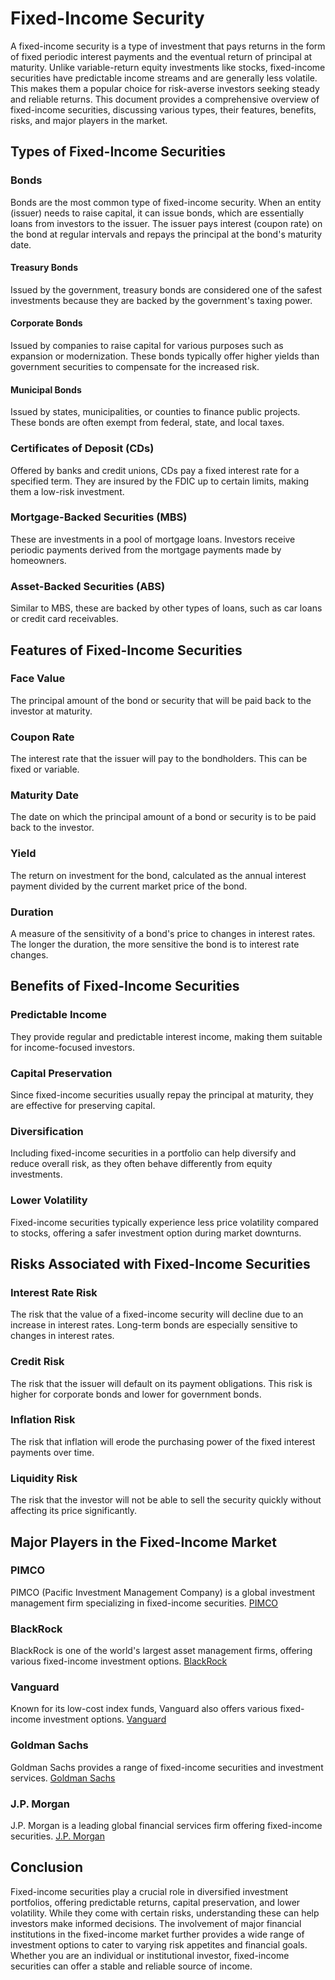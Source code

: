 # Fixed-Income Security

A fixed-income security is a type of investment that pays returns in the form of fixed periodic interest payments and the eventual return of principal at maturity. Unlike variable-return equity investments like stocks, fixed-income securities have predictable income streams and are generally less volatile. This makes them a popular choice for risk-averse investors seeking steady and reliable returns. This document provides a comprehensive overview of fixed-income securities, discussing various types, their features, benefits, risks, and major players in the market.

## Types of Fixed-Income Securities

### Bonds
Bonds are the most common type of fixed-income security. When an entity (issuer) needs to raise capital, it can issue bonds, which are essentially loans from investors to the issuer. The issuer pays interest (coupon rate) on the bond at regular intervals and repays the principal at the bond's maturity date.

#### Treasury Bonds
Issued by the government, treasury bonds are considered one of the safest investments because they are backed by the government's taxing power.

#### Corporate Bonds
Issued by companies to raise capital for various purposes such as expansion or modernization. These bonds typically offer higher yields than government securities to compensate for the increased risk.

#### Municipal Bonds
Issued by states, municipalities, or counties to finance public projects. These bonds are often exempt from federal, state, and local taxes.

### Certificates of Deposit (CDs)
Offered by banks and credit unions, CDs pay a fixed interest rate for a specified term. They are insured by the FDIC up to certain limits, making them a low-risk investment.

### Mortgage-Backed Securities (MBS)
These are investments in a pool of mortgage loans. Investors receive periodic payments derived from the mortgage payments made by homeowners.

### Asset-Backed Securities (ABS)
Similar to MBS, these are backed by other types of loans, such as car loans or credit card receivables.

## Features of Fixed-Income Securities

### Face Value
The principal amount of the bond or security that will be paid back to the investor at maturity.

### Coupon Rate
The interest rate that the issuer will pay to the bondholders. This can be fixed or variable.

### Maturity Date
The date on which the principal amount of a bond or security is to be paid back to the investor.

### Yield
The return on investment for the bond, calculated as the annual interest payment divided by the current market price of the bond.

### Duration
A measure of the sensitivity of a bond's price to changes in interest rates. The longer the duration, the more sensitive the bond is to interest rate changes.

## Benefits of Fixed-Income Securities

### Predictable Income
They provide regular and predictable interest income, making them suitable for income-focused investors.

### Capital Preservation
Since fixed-income securities usually repay the principal at maturity, they are effective for preserving capital.

### Diversification
Including fixed-income securities in a portfolio can help diversify and reduce overall risk, as they often behave differently from equity investments.

### Lower Volatility
Fixed-income securities typically experience less price volatility compared to stocks, offering a safer investment option during market downturns.

## Risks Associated with Fixed-Income Securities

### Interest Rate Risk
The risk that the value of a fixed-income security will decline due to an increase in interest rates. Long-term bonds are especially sensitive to changes in interest rates.

### Credit Risk
The risk that the issuer will default on its payment obligations. This risk is higher for corporate bonds and lower for government bonds.

### Inflation Risk
The risk that inflation will erode the purchasing power of the fixed interest payments over time.

### Liquidity Risk
The risk that the investor will not be able to sell the security quickly without affecting its price significantly.

## Major Players in the Fixed-Income Market

### PIMCO
PIMCO (Pacific Investment Management Company) is a global investment management firm specializing in fixed-income securities. [PIMCO](https://www.pimco.com/)

### BlackRock
BlackRock is one of the world's largest asset management firms, offering various fixed-income investment options. [BlackRock](https://www.blackrock.com/)

### Vanguard
Known for its low-cost index funds, Vanguard also offers various fixed-income investment options. [Vanguard](https://www.vanguard.com/)

### Goldman Sachs
Goldman Sachs provides a range of fixed-income securities and investment services. [Goldman Sachs](https://www.goldmansachs.com/)

### J.P. Morgan
J.P. Morgan is a leading global financial services firm offering fixed-income securities. [J.P. Morgan](https://www.jpmorgan.com/)

## Conclusion

Fixed-income securities play a crucial role in diversified investment portfolios, offering predictable returns, capital preservation, and lower volatility. While they come with certain risks, understanding these can help investors make informed decisions. The involvement of major financial institutions in the fixed-income market further provides a wide range of investment options to cater to varying risk appetites and financial goals. Whether you are an individual or institutional investor, fixed-income securities can offer a stable and reliable source of income.